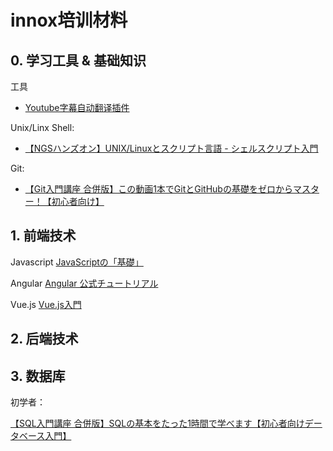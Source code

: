 # innox培训材料
## 0. 学习工具 & 基础知识

工具
- [Youtube字幕自动翻译插件](https://chrome.google.com/webstore/detail/language-reactor/hoombieeljmmljlkjmnheibnpciblicm)

Unix/Linx Shell:
- [【NGSハンズオン】UNIX/Linuxとスクリプト言語 - シェルスクリプト入門](https://www.youtube.com/watch?v=eISlS3VsI_I)

Git:
- [【Git入門講座 合併版】この動画1本でGitとGitHubの基礎をゼロからマスター！【初心者向け】](https://www.youtube.com/watch?v=WHwuNP4kalU)


## 1. 前端技术
Javascript
[JavaScriptの「基礎」](https://www.youtube.com/watch?v=E08jeQBa1D0)

Angular
[Angular 公式チュートリアル](https://www.youtube.com/watch?v=GFG3c-dIR5Q)

Vue.js
[Vue.js入門](https://www.youtube.com/playlist?list=PLh6V6_7fbbo-SZYHHBVFstU2tp0dDZMAW)



## 2. 后端技术

## 3. 数据库

初学者：

[【SQL入門講座 合併版】SQLの基本をたった1時間で学べます【初心者向けデータベース入門】](https://www.youtube.com/watch?v=v-Mb2voyTbc)

